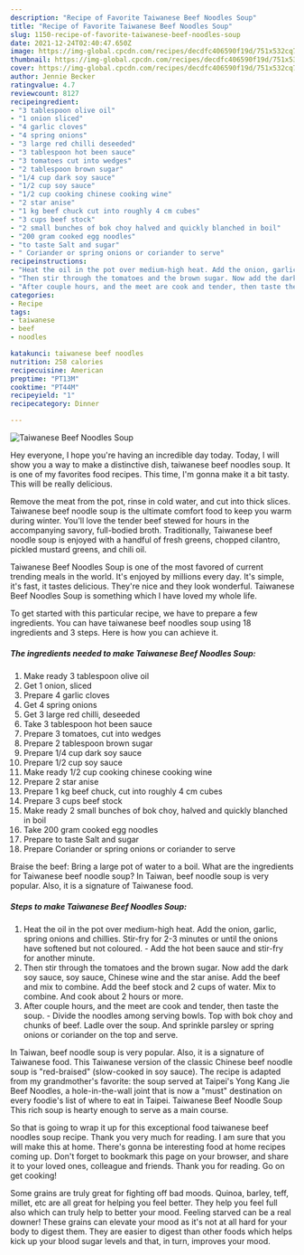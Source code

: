 ```yaml
---
description: "Recipe of Favorite Taiwanese Beef Noodles Soup"
title: "Recipe of Favorite Taiwanese Beef Noodles Soup"
slug: 1150-recipe-of-favorite-taiwanese-beef-noodles-soup
date: 2021-12-24T02:40:47.650Z
image: https://img-global.cpcdn.com/recipes/decdfc406590f19d/751x532cq70/taiwanese-beef-noodles-soup-recipe-main-photo.jpg
thumbnail: https://img-global.cpcdn.com/recipes/decdfc406590f19d/751x532cq70/taiwanese-beef-noodles-soup-recipe-main-photo.jpg
cover: https://img-global.cpcdn.com/recipes/decdfc406590f19d/751x532cq70/taiwanese-beef-noodles-soup-recipe-main-photo.jpg
author: Jennie Becker
ratingvalue: 4.7
reviewcount: 8127
recipeingredient:
- "3 tablespoon olive oil"
- "1 onion sliced"
- "4 garlic cloves"
- "4 spring onions"
- "3 large red chilli deseeded"
- "3 tablespoon hot been sauce"
- "3 tomatoes cut into wedges"
- "2 tablespoon brown sugar"
- "1/4 cup dark soy sauce"
- "1/2 cup soy sauce"
- "1/2 cup cooking chinese cooking wine"
- "2 star anise"
- "1 kg beef chuck cut into roughly 4 cm cubes"
- "3 cups beef stock"
- "2 small bunches of bok choy halved and quickly blanched in boil"
- "200 gram cooked egg noodles"
- "to taste Salt and sugar"
- " Coriander or spring onions or coriander to serve"
recipeinstructions:
- "Heat the oil in the pot over medium-high heat. Add the onion, garlic, spring onions and chillies. Stir-fry for 2-3 minutes or until the onions have softened but not coloured.  Add the hot been sauce and stir-fry for another minute."
- "Then stir through the tomatoes and the brown sugar. Now add the dark soy sauce, soy sauce, Chinese wine and the star anise. Add the beef and mix to combine. Add the beef stock and 2 cups of water. Mix to combine. And cook about 2 hours or more."
- "After couple hours, and the meet are cook and tender, then taste the soup.  Divide the noodles among serving bowls. Top with bok choy and chunks of beef. Ladle over the soup. And sprinkle parsley or spring onions or coriander on the top and serve."
categories:
- Recipe
tags:
- taiwanese
- beef
- noodles

katakunci: taiwanese beef noodles 
nutrition: 258 calories
recipecuisine: American
preptime: "PT13M"
cooktime: "PT44M"
recipeyield: "1"
recipecategory: Dinner

---
```



![Taiwanese Beef Noodles Soup](https://img-global.cpcdn.com/recipes/decdfc406590f19d/751x532cq70/taiwanese-beef-noodles-soup-recipe-main-photo.jpg)

Hey everyone, I hope you're having an incredible day today. Today, I will show you a way to make a distinctive dish, taiwanese beef noodles soup. It is one of my favorites food recipes. This time, I'm gonna make it a bit tasty. This will be really delicious.

Remove the meat from the pot, rinse in cold water, and cut into thick slices. Taiwanese beef noodle soup is the ultimate comfort food to keep you warm during winter. You&#39;ll love the tender beef stewed for hours in the accompanying savory, full-bodied broth. Traditionally, Taiwanese beef noodle soup is enjoyed with a handful of fresh greens, chopped cilantro, pickled mustard greens, and chili oil.

Taiwanese Beef Noodles Soup is one of the most favored of current trending meals in the world. It's enjoyed by millions every day. It's simple, it's fast, it tastes delicious. They're nice and they look wonderful. Taiwanese Beef Noodles Soup is something which I have loved my whole life.


To get started with this particular recipe, we have to prepare a few ingredients. You can have taiwanese beef noodles soup using 18 ingredients and 3 steps. Here is how you can achieve it.

<!--inarticleads1-->

##### The ingredients needed to make Taiwanese Beef Noodles Soup:

1. Make ready 3 tablespoon olive oil
1. Get 1 onion, sliced
1. Prepare 4 garlic cloves
1. Get 4 spring onions
1. Get 3 large red chilli, deseeded
1. Take 3 tablespoon hot been sauce
1. Prepare 3 tomatoes, cut into wedges
1. Prepare 2 tablespoon brown sugar
1. Prepare 1/4 cup dark soy sauce
1. Prepare 1/2 cup soy sauce
1. Make ready 1/2 cup cooking chinese cooking wine
1. Prepare 2 star anise
1. Prepare 1 kg beef chuck, cut into roughly 4 cm cubes
1. Prepare 3 cups beef stock
1. Make ready 2 small bunches of bok choy, halved and quickly blanched in boil
1. Take 200 gram cooked egg noodles
1. Prepare to taste Salt and sugar
1. Prepare  Coriander or spring onions or coriander to serve


Braise the beef: Bring a large pot of water to a boil. What are the ingredients for Taiwanese beef noodle soup? In Taiwan, beef noodle soup is very popular. Also, it is a signature of Taiwanese food. 

<!--inarticleads2-->

##### Steps to make Taiwanese Beef Noodles Soup:

1. Heat the oil in the pot over medium-high heat. Add the onion, garlic, spring onions and chillies. Stir-fry for 2-3 minutes or until the onions have softened but not coloured.  - Add the hot been sauce and stir-fry for another minute.
1. Then stir through the tomatoes and the brown sugar. Now add the dark soy sauce, soy sauce, Chinese wine and the star anise. Add the beef and mix to combine. Add the beef stock and 2 cups of water. Mix to combine. And cook about 2 hours or more.
1. After couple hours, and the meet are cook and tender, then taste the soup.  - Divide the noodles among serving bowls. Top with bok choy and chunks of beef. Ladle over the soup. And sprinkle parsley or spring onions or coriander on the top and serve.


In Taiwan, beef noodle soup is very popular. Also, it is a signature of Taiwanese food. This Taiwanese version of the classic Chinese beef noodle soup is &#34;red-braised&#34; (slow-cooked in soy sauce). The recipe is adapted from my grandmother&#39;s favorite: the soup served at Taipei&#39;s Yong Kang Jie Beef Noodles, a hole-in-the-wall joint that is now a &#34;must&#34; destination on every foodie&#39;s list of where to eat in Taipei. Taiwanese Beef Noodle Soup This rich soup is hearty enough to serve as a main course. 

So that is going to wrap it up for this exceptional food taiwanese beef noodles soup recipe. Thank you very much for reading. I am sure that you will make this at home. There's gonna be interesting food at home recipes coming up. Don't forget to bookmark this page on your browser, and share it to your loved ones, colleague and friends. Thank you for reading. Go on get cooking!

Some grains are truly great for fighting off bad moods. Quinoa, barley, teff, millet, etc are all great for helping you feel better. They help you feel full also which can truly help to better your mood. Feeling starved can be a real downer! These grains can elevate your mood as it's not at all hard for your body to digest them. They are easier to digest than other foods which helps kick up your blood sugar levels and that, in turn, improves your mood.
